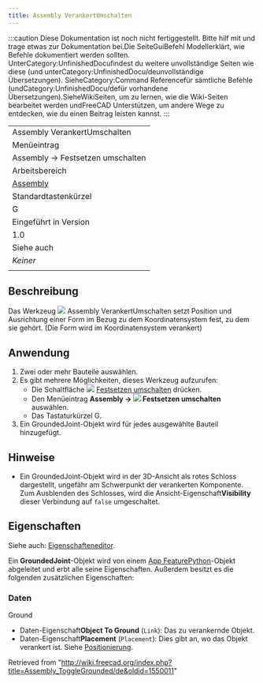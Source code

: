 ```yaml
---
title: Assembly VerankertUmschalten
---
```

:::caution
Diese Dokumentation ist noch nicht fertiggestellt. Bitte hilf mit und trage etwas zur Dokumentation bei.Die SeiteGuiBefehl Modellerklärt, wie Befehle dokumentiert werden sollten. UnterCategory:UnfinishedDocufindest du weitere unvollständige Seiten wie diese (und unterCategory:UnfinishedDocu/deunvollständige Übersetzungen). SieheCategory:Command Referencefür sämtliche Befehle (undCategory:UnfinishedDocu/defür vorhandene Übersetzungen).SieheWikiSeiten, um zu lernen, wie die Wiki-Seiten bearbeitet werden undFreeCAD Unterstützen, um andere Wege zu entdecken, wie du einen Beitrag leisten kannst.
:::

|  |
| --- |
| Assembly VerankertUmschalten |
| Menüeintrag |
| Assembly → Festsetzen umschalten |
| Arbeitsbereich |
| [Assembly](/Assembly_Workbench/de "Assembly Workbench/de") |
| Standardtastenkürzel |
| G |
| Eingeführt in Version |
| 1.0 |
| Siehe auch |
| *Keiner* |
|  |

## Beschreibung

Das Werkzeug ![](/images/Assembly_ToggleGrounded.svg) Assembly VerankertUmschalten setzt Position und Ausrichtung einer Form im Bezug zu dem Koordinatensystem fest, zu dem sie gehört. (Die Form wird im Koordinatensystem verankert)

## Anwendung

1. Zwei oder mehr Bauteile auswählen.
2. Es gibt mehrere Möglichkeiten, dieses Werkzeug aufzurufen:
   * Die Schaltfläche ![](/images/Assembly_ToggleGrounded.svg) [Festsetzen umschalten](/Assembly_ToggleGrounded "Assembly ToggleGrounded") drücken.
   * Den Menüeintrag **Assembly → ![](/images/Assembly_ToggleGrounded.svg) Festsetzen umschalten** auswählen.
   * Das Tastaturkürzel G.
3. Ein GroundedJoint-Objekt wird für jedes ausgewählte Bauteil hinzugefügt.

## Hinweise

* Ein GroundedJoint-Objekt wird in der 3D-Ansicht als rotes Schloss dargestellt, ungefähr am Schwerpunkt der verankerten Komponente. Zum Ausblenden des Schlosses, wird die Ansicht-Eigenschaft**Visibility** dieser Verbindung auf `false` umgeschaltet.

## Eigenschaften

Siehe auch: [Eigenschafteneditor](/Property_editor/de "Property editor/de").

Ein **GroundedJoint**-Objekt wird von einem [App FeaturePython](/App_FeaturePython/de "App FeaturePython/de")-Objekt abgeleitet und erbt alle seine Eigenschaften. Außerdem besitzt es die folgenden zusätzlichen Eigenschaften:

### Daten

Ground

* Daten-Eigenschaft**Object To Ground** (`Link`): Das zu verankernde Objekt.
* Daten-Eigenschaft**Placement** (`Placement`): Dies gibt an, wo das Objekt verankert ist. Siehe [Positionierung](/Placement/de "Placement/de").

Retrieved from "<http://wiki.freecad.org/index.php?title=Assembly_ToggleGrounded/de&oldid=1550011>"